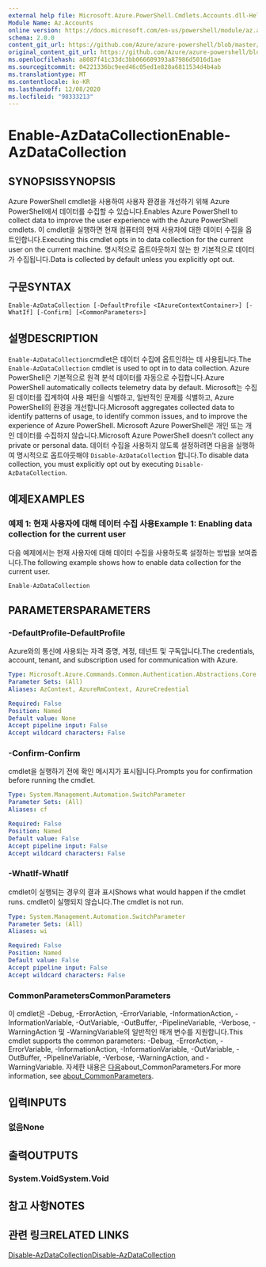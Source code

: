 ```yaml
---
external help file: Microsoft.Azure.PowerShell.Cmdlets.Accounts.dll-Help.xml
Module Name: Az.Accounts
online version: https://docs.microsoft.com/en-us/powershell/module/az.accounts/enable-azdatacollection
schema: 2.0.0
content_git_url: https://github.com/Azure/azure-powershell/blob/master/src/Accounts/Accounts/help/Enable-AzDataCollection.md
original_content_git_url: https://github.com/Azure/azure-powershell/blob/master/src/Accounts/Accounts/help/Enable-AzDataCollection.md
ms.openlocfilehash: a8087f41c33dc3bb066609393a87986d5016d1ae
ms.sourcegitcommit: 04221336bc9eed46c05ed1e828a6811534d4b4ab
ms.translationtype: MT
ms.contentlocale: ko-KR
ms.lasthandoff: 12/08/2020
ms.locfileid: "98333213"
---
```

# <span data-ttu-id="e7418-101">Enable-AzDataCollection</span><span class="sxs-lookup"><span data-stu-id="e7418-101">Enable-AzDataCollection</span></span>

## <span data-ttu-id="e7418-102">SYNOPSIS</span><span class="sxs-lookup"><span data-stu-id="e7418-102">SYNOPSIS</span></span>
<span data-ttu-id="e7418-103">Azure PowerShell cmdlet을 사용하여 사용자 환경을 개선하기 위해 Azure PowerShell에서 데이터를 수집할 수 있습니다.</span><span class="sxs-lookup"><span data-stu-id="e7418-103">Enables Azure PowerShell to collect data to improve the user experience with the Azure PowerShell cmdlets.</span></span> <span data-ttu-id="e7418-104">이 cmdlet을 실행하면 현재 컴퓨터의 현재 사용자에 대한 데이터 수집을 옵트인합니다.</span><span class="sxs-lookup"><span data-stu-id="e7418-104">Executing this cmdlet opts in to data collection for the current user on the current machine.</span></span> <span data-ttu-id="e7418-105">명시적으로 옵트아웃하지 않는 한 기본적으로 데이터가 수집됩니다.</span><span class="sxs-lookup"><span data-stu-id="e7418-105">Data is collected by default unless you explicitly opt out.</span></span>

## <span data-ttu-id="e7418-106">구문</span><span class="sxs-lookup"><span data-stu-id="e7418-106">SYNTAX</span></span>

```
Enable-AzDataCollection [-DefaultProfile <IAzureContextContainer>] [-WhatIf] [-Confirm] [<CommonParameters>]
```

## <span data-ttu-id="e7418-107">설명</span><span class="sxs-lookup"><span data-stu-id="e7418-107">DESCRIPTION</span></span>

<span data-ttu-id="e7418-108">`Enable-AzDataCollection`cmdlet은 데이터 수집에 옵트인하는 데 사용됩니다.</span><span class="sxs-lookup"><span data-stu-id="e7418-108">The `Enable-AzDataCollection` cmdlet is used to opt in to data collection.</span></span> <span data-ttu-id="e7418-109">Azure PowerShell은 기본적으로 원격 분석 데이터를 자동으로 수집합니다.</span><span class="sxs-lookup"><span data-stu-id="e7418-109">Azure PowerShell automatically collects telemetry data by default.</span></span> <span data-ttu-id="e7418-110">Microsoft는 수집된 데이터를 집계하여 사용 패턴을 식별하고, 일반적인 문제를 식별하고, Azure PowerShell의 환경을 개선합니다.</span><span class="sxs-lookup"><span data-stu-id="e7418-110">Microsoft aggregates collected data to identify patterns of usage, to identify common issues, and to improve the experience of Azure PowerShell.</span></span>
<span data-ttu-id="e7418-111">Microsoft Azure PowerShell은 개인 또는 개인 데이터를 수집하지 않습니다.</span><span class="sxs-lookup"><span data-stu-id="e7418-111">Microsoft Azure PowerShell doesn't collect any private or personal data.</span></span> <span data-ttu-id="e7418-112">데이터 수집을 사용하지 않도록 설정하려면 다음을 실행하여 명시적으로 옵트아웃해야 `Disable-AzDataCollection` 합니다.</span><span class="sxs-lookup"><span data-stu-id="e7418-112">To disable data collection, you must explicitly opt out by executing `Disable-AzDataCollection`.</span></span>

## <span data-ttu-id="e7418-113">예제</span><span class="sxs-lookup"><span data-stu-id="e7418-113">EXAMPLES</span></span>

### <span data-ttu-id="e7418-114">예제 1: 현재 사용자에 대해 데이터 수집 사용</span><span class="sxs-lookup"><span data-stu-id="e7418-114">Example 1: Enabling data collection for the current user</span></span>

<span data-ttu-id="e7418-115">다음 예제에서는 현재 사용자에 대해 데이터 수집을 사용하도록 설정하는 방법을 보여줍니다.</span><span class="sxs-lookup"><span data-stu-id="e7418-115">The following example shows how to enable data collection for the current user.</span></span>

```powershell
Enable-AzDataCollection
```

## <span data-ttu-id="e7418-116">PARAMETERS</span><span class="sxs-lookup"><span data-stu-id="e7418-116">PARAMETERS</span></span>

### <span data-ttu-id="e7418-117">-DefaultProfile</span><span class="sxs-lookup"><span data-stu-id="e7418-117">-DefaultProfile</span></span>

<span data-ttu-id="e7418-118">Azure와의 통신에 사용되는 자격 증명, 계정, 테넌트 및 구독입니다.</span><span class="sxs-lookup"><span data-stu-id="e7418-118">The credentials, account, tenant, and subscription used for communication with Azure.</span></span>

```yaml
Type: Microsoft.Azure.Commands.Common.Authentication.Abstractions.Core.IAzureContextContainer
Parameter Sets: (All)
Aliases: AzContext, AzureRmContext, AzureCredential

Required: False
Position: Named
Default value: None
Accept pipeline input: False
Accept wildcard characters: False
```

### <span data-ttu-id="e7418-119">-Confirm</span><span class="sxs-lookup"><span data-stu-id="e7418-119">-Confirm</span></span>

<span data-ttu-id="e7418-120">cmdlet을 실행하기 전에 확인 메시지가 표시됩니다.</span><span class="sxs-lookup"><span data-stu-id="e7418-120">Prompts you for confirmation before running the cmdlet.</span></span>

```yaml
Type: System.Management.Automation.SwitchParameter
Parameter Sets: (All)
Aliases: cf

Required: False
Position: Named
Default value: False
Accept pipeline input: False
Accept wildcard characters: False
```

### <span data-ttu-id="e7418-121">-WhatIf</span><span class="sxs-lookup"><span data-stu-id="e7418-121">-WhatIf</span></span>

<span data-ttu-id="e7418-122">cmdlet이 실행되는 경우의 결과 표시</span><span class="sxs-lookup"><span data-stu-id="e7418-122">Shows what would happen if the cmdlet runs.</span></span> <span data-ttu-id="e7418-123">cmdlet이 실행되지 않습니다.</span><span class="sxs-lookup"><span data-stu-id="e7418-123">The cmdlet is not run.</span></span>

```yaml
Type: System.Management.Automation.SwitchParameter
Parameter Sets: (All)
Aliases: wi

Required: False
Position: Named
Default value: False
Accept pipeline input: False
Accept wildcard characters: False
```

### <span data-ttu-id="e7418-124">CommonParameters</span><span class="sxs-lookup"><span data-stu-id="e7418-124">CommonParameters</span></span>

<span data-ttu-id="e7418-125">이 cmdlet은 -Debug, -ErrorAction, -ErrorVariable, -InformationAction, -InformationVariable, -OutVariable, -OutBuffer, -PipelineVariable, -Verbose, -WarningAction 및 -WarningVariable의 일반적인 매개 변수를 지원합니다.</span><span class="sxs-lookup"><span data-stu-id="e7418-125">This cmdlet supports the common parameters: -Debug, -ErrorAction, -ErrorVariable, -InformationAction, -InformationVariable, -OutVariable, -OutBuffer, -PipelineVariable, -Verbose, -WarningAction, and -WarningVariable.</span></span> <span data-ttu-id="e7418-126">자세한 내용은 [다음](/powershell/module/microsoft.powershell.core/about/about_commonparameters)about_CommonParameters.</span><span class="sxs-lookup"><span data-stu-id="e7418-126">For more information, see [about_CommonParameters](/powershell/module/microsoft.powershell.core/about/about_commonparameters).</span></span>

## <span data-ttu-id="e7418-127">입력</span><span class="sxs-lookup"><span data-stu-id="e7418-127">INPUTS</span></span>

### <span data-ttu-id="e7418-128">없음</span><span class="sxs-lookup"><span data-stu-id="e7418-128">None</span></span>

## <span data-ttu-id="e7418-129">출력</span><span class="sxs-lookup"><span data-stu-id="e7418-129">OUTPUTS</span></span>

### <span data-ttu-id="e7418-130">System.Void</span><span class="sxs-lookup"><span data-stu-id="e7418-130">System.Void</span></span>

## <span data-ttu-id="e7418-131">참고 사항</span><span class="sxs-lookup"><span data-stu-id="e7418-131">NOTES</span></span>

## <span data-ttu-id="e7418-132">관련 링크</span><span class="sxs-lookup"><span data-stu-id="e7418-132">RELATED LINKS</span></span>

[<span data-ttu-id="e7418-133">Disable-AzDataCollection</span><span class="sxs-lookup"><span data-stu-id="e7418-133">Disable-AzDataCollection</span></span>](./Disable-AzDataCollection.md)
